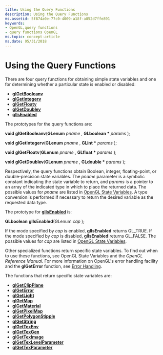 ```yaml
---
title: Using the Query Functions
description: Using the Query Functions
ms.assetid: 5f874a0e-77c0-4009-a18f-a852d7ffe891
keywords:
- OpenGL,query functions
- query functions OpenGL
ms.topic: concept-article
ms.date: 05/31/2018
---
```


# Using the Query Functions

There are four query functions for obtaining simple state variables and one for determining whether a particular state is enabled or disabled:

-   [**glGetBooleanv**](glgetbooleanv.md)
-   [**glGetIntegerv**](glgetintegerv.md)
-   [**glGetFloatv**](glgetfloatv.md)
-   [**glGetDoublev**](glgetdoublev.md)
-   [**glIsEnabled**](glisenabled.md)

The prototypes for the query functions are:

**void** **glGetBooleanv**(**GLenum** *pname* , **GLboolean \*** *params* );

**void** **glGetIntegerv**(**GLenum** *pname* , **GLint \*** *params* );

**void** **glGetFloatv**(**GLenum** *pname* , **GLfloat \*** *params* );

**void** **glGetDoublev**(**GLenum** *pname* , **GLdouble \*** *params* );

Respectively, the query functions obtain Boolean, integer, floating-point, or double-precision state variables. The *pname* parameter is a symbolic constant indicating the state variable to return, and *params* is a pointer to an array of the indicated type in which to place the returned data. The possible values for *pname* are listed in [OpenGL State Variables](opengl-state-variables.md). A type conversion is performed if necessary to return the desired variable as the requested data type.

The prototype for [**glIsEnabled**](glisenabled.md) is:

**GLboolean** **glIsEnabled**(GLenum *cap* );

If the mode specified by *cap* is enabled, **glIsEnabled** returns GL\_TRUE. If the mode specified by *cap* is disabled, **glIsEnabled** returns GL\_FALSE. The possible values for *cap* are listed in [OpenGL State Variables](opengl-state-variables.md).

Other specialized functions return specific state variables. To find out when to use these functions, see OpenGL State Variables and the *OpenGL Reference Manual*. For more information on OpenGL's error handling facility and the **glGetError** function, see [Error Handling](error-handling.md).

The functions that return specific state variables are:

-   [**glGetClipPlane**](glgetclipplane.md)
-   [**glGetError**](glgeterror.md)
-   [**glGetLight**](glgetlight.md)
-   [**glGetMap**](glgetmap.md)
-   [**glGetMaterial**](glgetmaterial.md)
-   [**glGetPixelMap**](glgetpixelmap.md)
-   [**glGetPolygonStipple**](glgetpolygonstipple.md)
-   [**glGetString**](glgetstring.md)
-   [**glGetTexEnv**](glgettexenv.md)
-   [**glGetTexGen**](glgettexgen.md)
-   [**glGetTexImage**](glgetteximage.md)
-   [**glGetTexLevelParameter**](glgettexlevelparameter.md)
-   [**glGetTexParameter**](glgettexparameter.md)

 

 





